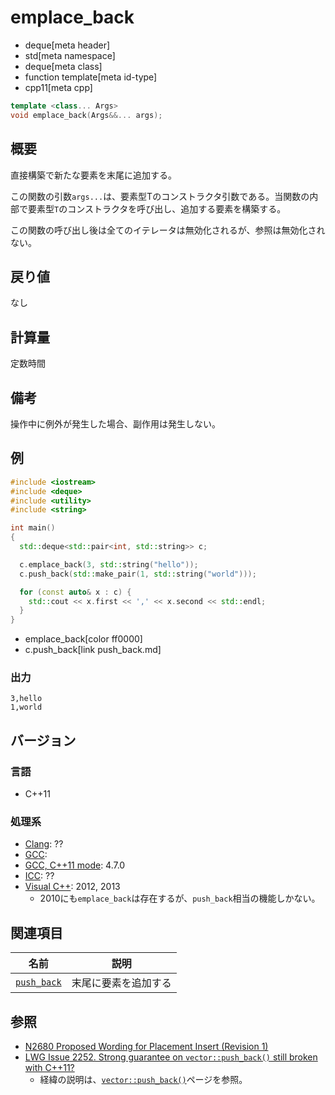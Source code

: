 # emplace_back
* deque[meta header]
* std[meta namespace]
* deque[meta class]
* function template[meta id-type]
* cpp11[meta cpp]

```cpp
template <class... Args>
void emplace_back(Args&&... args);
```

## 概要
直接構築で新たな要素を末尾に追加する。

この関数の引数`args...`は、要素型Tのコンストラクタ引数である。当関数の内部で要素型`T`のコンストラクタを呼び出し、追加する要素を構築する。

この関数の呼び出し後は全てのイテレータは無効化されるが、参照は無効化されない。


## 戻り値
なし


## 計算量
定数時間


## 備考
操作中に例外が発生した場合、副作用は発生しない。


## 例
```cpp example
#include <iostream>
#include <deque>
#include <utility>
#include <string>

int main()
{
  std::deque<std::pair<int, std::string>> c;

  c.emplace_back(3, std::string("hello"));
  c.push_back(std::make_pair(1, std::string("world")));

  for (const auto& x : c) {
    std::cout << x.first << ',' << x.second << std::endl;
  }
}
```
* emplace_back[color ff0000]
* c.push_back[link push_back.md]

### 出力
```
3,hello
1,world
```

## バージョン
### 言語
- C++11

### 処理系
- [Clang](/implementation.md#clang): ??
- [GCC](/implementation.md#gcc): 
- [GCC, C++11 mode](/implementation.md#gcc): 4.7.0
- [ICC](/implementation.md#icc): ??
- [Visual C++](/implementation.md#visual_cpp): 2012, 2013
    - 2010にも`emplace_back`は存在するが、`push_back`相当の機能しかない。


## 関連項目

| 名前 | 説明 |
|-------------------------------|----------------------|
| [`push_back`](push_back.md) | 末尾に要素を追加する |


## 参照
- [N2680 Proposed Wording for Placement Insert (Revision 1)](http://www.open-std.org/jtc1/sc22/wg21/docs/papers/2008/n2680.pdf)
- [LWG Issue 2252. Strong guarantee on `vector::push_back()` still broken with C++11?](http://www.open-std.org/jtc1/sc22/wg21/docs/lwg-defects.html#2252)
    - 経緯の説明は、[`vector::push_back()`](/reference/vector/push_back.md)ページを参照。

